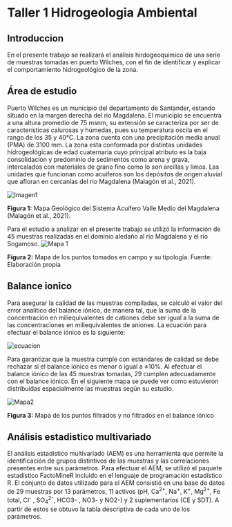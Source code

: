 # Taller 1 Hidrogeologia Ambiental

## Introduccion
En el presente trabajo se realizará el análisis hirdogeoquimico de una serie de muestras tomadas en puerto Wilches, 
con el fin de identificar y explicar el comportamiento hidrogeológico de la zona.

## Área de estudio
Puerto Wilches es un municipio del departamento de Santander, estando situado en la margen derecha del rio Magdalena. El municipio se encuentra a una altura promedio de 75 msnm, su extensión se caracteriza por ser de características calurosas y húmedas, pues su temperatura oscila en el rango de los 35 y 40°C. La zona cuenta con una precipitación media anual (PMA) de 3100 mm. La zona esta conformada por distintas unidades hidrogeológicas de edad cuaternaria cuyo principal atributo es la baja consolidación y predominio de sedimentos como arena y grava, intercalados con materiales de grano fino como lo son arcillas y limos. Las unidades que funcionan como acuíferos son los depósitos de origen aluvial que afloran en cercanías del rio Magdalena (Malagón et al., 2021).

![Imagen1](https://user-images.githubusercontent.com/69225268/167980246-a37f46b8-44a6-478b-9d9a-9307802b2bb6.png?style=centerme)

**Figura 1:** Mapa Geológico del Sistema Acuífero Valle Medio del Magdalena (Malagón et al., 2021). 

Para el estudio a analizar en el presente trabajo se utilizó la información de 45 muestras realizadas en el dominio aledaño al rio Magdalena y el rio Sogamoso.
![Mapa 1](https://user-images.githubusercontent.com/69225268/167980589-d4fc9109-c4a3-4501-b9c0-cbcbde571400.png)

**Figura 2:** Mapa de los puntos tomados en campo y su tipología. Fuente: Elaboración propia

## Balance ionico

Para asegurar la calidad de las muestras compiladas, se calculó el valor del error analítico del balance iónico, de manera tal, que la suma de la concentración en miliequivalentes de cationes debe ser igual a la suma de las concentraciones en miliequivalentes de aniones. La ecuación para efectuar el balance iónico es la siguiente:

![ecuacion](https://user-images.githubusercontent.com/69225268/168128807-743c944a-3881-4411-89ba-c401f2c071cd.png)

Para garantizar que la muestra cumple con estándares de calidad se debe rechazar si el balance iónico es menor o igual a ±10%. Al efectuar el balance iónico de las 45 muestras tomadas, 29 cumplen adecuadamente con el balance iónico. En el siguiente mapa se puede ver como estuvieron distribuidas espacialmente las muestras según su estudio. 

![Mapa2](https://user-images.githubusercontent.com/69225268/168134400-d79a6e2f-07cc-49f6-96e3-239f0df29149.png)

**Figura 3:** Mapa de los puntos filtrados y no filtrados en el balance iónico 

## Análisis estadistico multivariado 

El análisis estadístico multivariado (AEM) es una herramienta que permite la identificación de grupos distintivos de las muestras y las correlaciones presentes entre sus parámetros. Para efectuar el AEM, se utilizó el paquete estadístico FactoMineR incluido en el lenguaje de programación estadístico R. El conjunto de datos utilizado para el AEM consistió en una base de datos de 29 muestras por 13 parámetros, 11 activos (pH, Ca<sup>2+</sup>, Na<sup>+</sup>, K<sup>+</sup>, Mg<sup>2+</sup>, Fe total, Cl<sup>-</sup> , SO<sub>4</sub><sup>2-</sup>, HCO3- , NO3- y NO2-) y 2 suplementarios (CE y SDT). A partir de estos se obtuvo la tabla descriptiva de cada uno de los parámetros.

